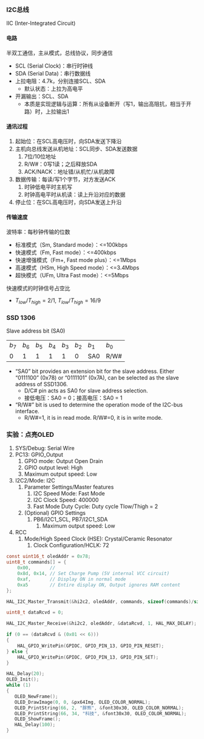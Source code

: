 ---
---

### I2C总线

IIC (Inter-Integrated Circuit)

#### 电路

半双工通信，主从模式，总线协议，同步通信

- SCL (Serial Clock)：串行时钟线
- SDA (Serial Data)：串行数据线
- 上拉电阻：4.7k，分别连接SCL、SDA
  - 默认状态：上拉为高电平
- 开漏输出：SCL、SDA
  - 本质是实现逻辑与运算：所有从设备断开（写1，输出高阻抗，相当于开路）时，上拉输出1

#### 通讯过程

1. 起始位：在SCL高电压时，向SDA发送下降沿
2. 主机向总线发送从机地址：SCL同步、SDA发送数据
   1. 7位/10位地址
   2. R/W#：0写1读；之后释放SDA
   3. ACK/NACK：地址错/从机忙/从机故障
3. 数据传输：每读/写1个字节，对方发送ACK
   1. 时钟低电平时主机写
   2. 时钟高电平时从机读：读上升沿对应的数据
4. 停止位：在SCL高电压时，向SDA发送上升沿

#### 传输速度

波特率：每秒钟传输的位数

- 标准模式（Sm, Standard mode）：<=100kbps
- 快速模式（Fm, Fast mode）：<=400kbps
- 快速增强模式（Fm+, Fast mode plus）：<=1Mbps
- 高速模式（HSm, High Speed mode）：<=3.4Mbps
- 超快模式（UFm, Ultra Fast mode）：<=5Mbps

快速模式的时钟信号占空比

- $T_{low}/T_{high} = 2/1$, $T_{low}/T_{high} = 16/9$

### SSD 1306

Slave address bit (SA0)

|||||||||
|-|-|-|-|-|-|-|-|
| $b_7$ | $b_6$ | $b_5$ | $b_4$ | $b_3$ | $b_2$ | $b_1$ | $b_0$ |
| 0 | 1 | 1 | 1 | 1 | 0 | SA0 | R/W# |

- “SA0” bit provides an extension bit for the slave address. Either “0111100” (0x78) or “0111101” (0x7A), can be selected as the slave address of SSD1306.
  - D/C# pin acts as SA0 for slave address selection.
  - 接低电压：SA0 = 0；接高电压：SA0 = 1
- “R/W#” bit is used to determine the operation mode of the I2C-bus interface.
  - R/W#=1, it is in read mode. R/W#=0, it is in write mode.

### 实验：点亮OLED

1. SYS/Debug: Serial Wire
2. PC13: GPIO_Output
   1. GPIO mode: Output Open Drain
   2. GPIO output level: High
   3. Maximum output speed: Low
3. I2C2/Mode: I2C
   1. Parameter Settings/Master features
      1. I2C Speed Mode: Fast Mode
      2. I2C Clock Speed: 400000
      3. Fast Mode Duty Cycle: Duty cycle Tlow/Thigh = 2
   2. (Optional) GPIO Settings
      1. PB6/I2C1_SCL, PB7/I2C1_SDA
         1. Maximum output speed: Low
4. RCC
   1. Mode/High Speed Clock (HSE): Crystal/Ceramic Resonator
      1. Clock Configuration/HCLK: 72

```c
const uint16_t oledAddr = 0x78;
uint8_t commands[] = {
    0x00,       //
    0x8d, 0x14, // Set Charge Pump (5V internal VCC circuit)
    0xaf,       // Display ON in normal mode
    0xa5        // Entire display ON, Output ignores RAM content
};

HAL_I2C_Master_Transmit(&hi2c2, oledAddr, commands, sizeof(commands)/sizeof(commands[0]), HAL_MAX_DELAY);

uint8_t dataRcvd = 0;

HAL_I2C_Master_Receive(&hi2c2, oledAddr, &dataRcvd, 1, HAL_MAX_DELAY);

if (0 == (dataRcvd & (0x01 << 6)))
{
    HAL_GPIO_WritePin(GPIOC, GPIO_PIN_13, GPIO_PIN_RESET);
} else {
    HAL_GPIO_WritePin(GPIOC, GPIO_PIN_13, GPIO_PIN_SET);
}
```

```c
HAL_Delay(20);
OLED_Init();
while (1)
{
   OLED_NewFrame();
   OLED_DrawImage(0, 0, &px64Img, OLED_COLOR_NORMAL);
   OLED_PrintString(66, 2, "胖熊", &font30x30, OLED_COLOR_NORMAL);
   OLED_PrintString(66, 34, "科技", &font30x30, OLED_COLOR_NORMAL);
   OLED_ShowFrame();
   HAL_Delay(100);
}
```
